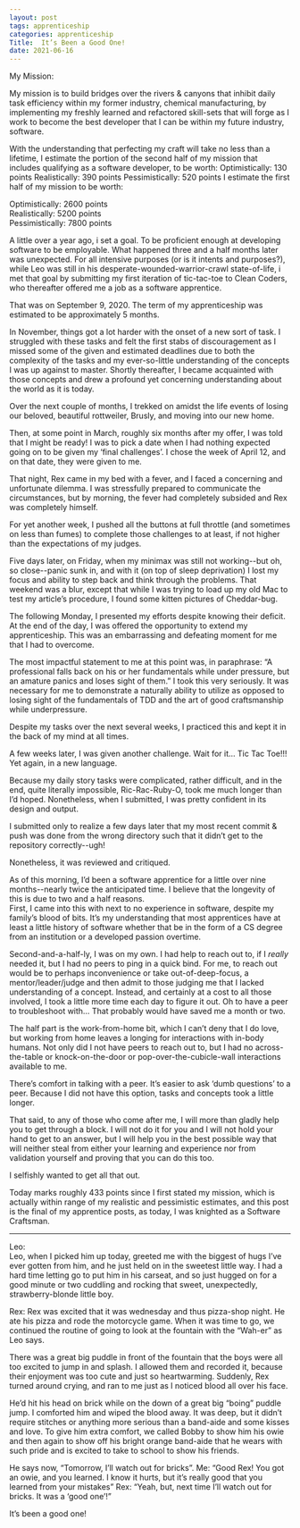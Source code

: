 ```yaml
---
layout: post 
tags: apprenticeship
categories: apprenticeship
Title:  It’s Been a Good One!
date: 2021-06-16
---
```


My Mission:  

My mission is to build bridges over the rivers & canyons that inhibit daily task efficiency within my former industry, chemical manufacturing, by implementing my freshly learned and refactored skill-sets that will forge as I work to become the best developer that I can be within my future industry, software.

With the understanding that perfecting my craft will take no less than a lifetime, I estimate the portion of the second half of my mission that includes qualifying as a software developer, to be worth: Optimistically: 130 points Realistically: 390 points Pessimistically: 520 points
I estimate the first half of my mission to be worth: 

Optimistically:     2600 points  
Realistically:      5200 points  
Pessimistically:    7800 points  

A little over a year ago, i set a goal.  To be proficient enough at developing software to be employable.  What happened three and a half months later was unexpected.  For all intensive purposes (or is it intents and purposes?), while Leo was still in his desperate-wounded-warrior-crawl state-of-life, i met that goal by submitting my first iteration of tic-tac-toe to Clean Coders, who thereafter offered me a job as a software apprentice.

That was on September 9, 2020.  The term of my apprenticeship was estimated to be approximately 5 months.

In November, things got a lot harder with the onset of a new sort of task.  I struggled with these tasks and felt the first stabs of discouragement as I missed some of the given and estimated deadlines due to both the complexity of the tasks and my ever-so-little understanding of the concepts I was up against to master.  Shortly thereafter, I became acquainted with those concepts and drew a profound yet concerning understanding about the world as it is today.

Over the next couple of months, I trekked on amidst the life events of losing our beloved, beautiful rottweiler, Brusly, and moving into our new home.

Then, at some point in March, roughly six months after my offer, I was told that I might be ready!  I was to pick a date when I had nothing expected going on to be given my ‘final challenges’.  I chose the week of April 12, and on that date, they were given to me.

That night, Rex came in my bed with a fever, and I faced a concerning and unfortunate dilemma.  I was stressfully prepared to communicate the circumstances, but by morning, the fever had completely subsided and Rex was completely himself.

For yet another week, I pushed all the buttons at full throttle (and sometimes on less than fumes) to complete those challenges to at least, if not higher than the expectations of my judges.

Five days later, on Friday, when my minimax was still not working--but oh, so close--panic sunk in, and with it (on top of sleep deprivation) I lost my focus and ability to step back and think through the problems.  That weekend was a blur, except that while I was trying to load up my old Mac to test my article’s procedure, I found some kitten pictures of Cheddar-bug.

The following Monday, I presented my efforts despite knowing their deficit.  At the end of the day, I was offered the opportunity to extend my apprenticeship.  This was an embarrassing and defeating moment for me that I had to overcome.

The most impactful statement to me at this point was, in paraphrase: “A professional falls back on his or her fundamentals while under pressure, but an amature panics and loses sight of them.”  I took this very seriously.  It was necessary for me to demonstrate a naturally ability to utilize as opposed to losing sight of the fundamentals of TDD and the art of good craftsmanship while underpressure.

Despite my tasks over the next several weeks, I practiced this and kept it in the back of my mind at all times.

A few weeks later, I was given another challenge.  Wait for it… Tic Tac Toe!!!  Yet again, in a new language.

Because my daily story tasks were complicated, rather difficult, and in the end, quite literally impossible, Ric-Rac-Ruby-O, took me much longer than I’d hoped.  Nonetheless, when I submitted, I was pretty confident in its design and output.

I submitted only to realize a few days later that my most recent commit & push was done from the wrong directory such that it didn’t get to the repository correctly--ugh!

Nonetheless, it was reviewed and critiqued.

As of this morning, I’d been a software apprentice for a little over nine months--nearly twice the anticipated time.  I believe that the longevity of this is due to two and a half reasons.  
First, I came into this with next to no experience in software, despite my family’s blood of bits.  It’s my understanding that most apprentices have at least a little history of software whether that be in the form of a CS degree from an institution or a developed passion overtime.

Second-and-a-half-ly, I was on my own.  I had help to reach out to, if I *really* needed it, but I had no peers to ping in a quick bind.  For me, to reach out would be to perhaps inconvenience or take out-of-deep-focus, a mentor/leader/judge and then admit to those judging me that I lacked understanding of a concept.  Instead, and certainly at a cost to all those involved, I took a little more time each day to figure it out.  Oh to have a peer to troubleshoot with…  That probably would have saved me a month or two.

The half part is the work-from-home bit, which I can’t deny that I do love, but working from home leaves a longing for interactions with in-body humans.  Not only did I not have peers to reach out to, but I had no across-the-table or knock-on-the-door or pop-over-the-cubicle-wall interactions available to me.

There’s comfort in talking with a peer.  It’s easier to ask ‘dumb questions’ to a peer.  Because I did not have this option, tasks and concepts took a little longer.

That said, to any of those who come after me, I will more than gladly help you to get through a block.  I will not do it for you and I will not hold your hand to get to an answer, but I will help you in the best possible way that will neither steal from either your learning and experience nor from validation yourself and proving that you can do this too.

I selfishly wanted to get all that out.

Today marks roughly 433 points since I first stated my mission, which is actually within range of my realistic and pessimistic estimates, and this post is the final of my apprentice posts, as today, I was knighted as a Software Craftsman.

---

Leo:  
Leo, when I picked him up today, greeted me with the biggest of hugs I’ve ever gotten from him, and he just held on in the sweetest little way.  I had a hard time letting go to put him in his carseat, and so just hugged on for a good minute or two cuddling and rocking that sweet, unexpectedly, strawberry-blonde little boy.

Rex:
Rex was excited that it was wednesday and thus pizza-shop night.  He ate his pizza and rode the motorcycle game.  When it was time to go, we continued the routine of going to look at the fountain with the “Wah-er” as Leo says.

There was a great big puddle in front of the fountain that the boys were all too excited to jump in and splash.  I allowed them and recorded it, because their enjoyment was too cute and just so heartwarming.  Suddenly, Rex turned around crying, and ran to me just as I noticed blood all over his face.

He’d hit his head on brick while on the down of a great big “boing” puddle jump.  I comforted him and wiped the blood away.  It was deep, but it didn’t require stitches or anything more serious than a band-aide and some kisses and love.  To give him extra comfort, we called Bobby to show him his owie and then again to show off his bright orange band-aide that he wears with such pride and is excited to take to school to show his friends.

He says now, “Tomorrow, I’ll watch out for bricks”.
Me:  “Good Rex!  You got an owie, and you learned.  I know it hurts, but it’s really good that you learned from your mistakes”
Rex:  “Yeah, but, next time I’ll watch out for bricks.  It was a ‘good one’!”

It’s been a good one!
